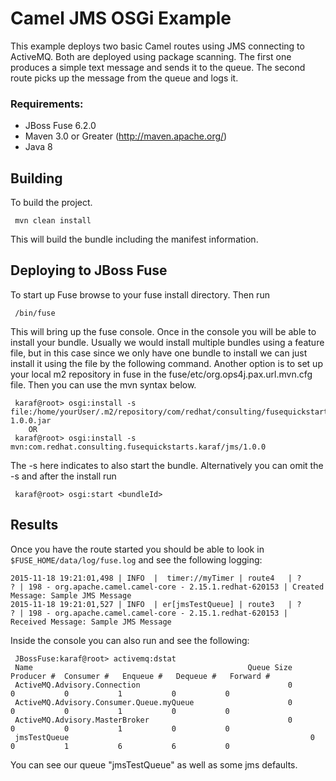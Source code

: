Camel JMS OSGi Example
====================================
This example deploys two basic Camel routes using JMS connecting to ActiveMQ. Both are deployed using package scanning. The first one produces a simple text message and sends it to the queue. The second route picks up the message from the queue and logs it. 

### Requirements:
 * JBoss Fuse 6.2.0
 * Maven 3.0 or Greater (http://maven.apache.org/)
 * Java 8

Building
-----------------------
To build the project.

     mvn clean install

This will build the bundle including the manifest information.

Deploying to JBoss Fuse
-----------------------

To start up Fuse browse to your fuse install directory. Then run

     /bin/fuse

This will bring up the fuse console. Once in the console you will be able to install your bundle. Usually we would install multiple bundles using a feature file, but in this case since we only have one bundle to install we can just install it using the file by the following command. Another option is to set up your local m2 repository in fuse in the fuse/etc/org.ops4j.pax.url.mvn.cfg file. Then you can use the mvn syntax below.

     karaf@root> osgi:install -s file:/home/yourUser/.m2/repository/com/redhat/consulting/fusequickstarts/karaf/jms/1.0.0/jms-1.0.0.jar
        OR
     karaf@root> osgi:install -s mvn:com.redhat.consulting.fusequickstarts.karaf/jms/1.0.0

 The -s here indicates to also start the bundle.  Alternatively you can omit the -s and after the install run

     karaf@root> osgi:start <bundleId>

Results
-----------------------
Once you have the route started you should be able to look in `$FUSE_HOME/data/log/fuse.log` and see the following logging:

	2015-11-18 19:21:01,498 | INFO  |  timer://myTimer | route4   | ?     ? | 198 - org.apache.camel.camel-core - 2.15.1.redhat-620153 | Created Message: Sample JMS Message
	2015-11-18 19:21:01,527 | INFO  | er[jmsTestQueue] | route3   | ?     ? | 198 - org.apache.camel.camel-core - 2.15.1.redhat-620153 | Received Message: Sample JMS Message

Inside the console you can also run and see the following:

     JBossFuse:karaf@root> activemq:dstat
     Name                                                Queue Size  Producer #  Consumer #   Enqueue #   Dequeue #   Forward #
     ActiveMQ.Advisory.Connection                                 0           0           0           1           0           0
     ActiveMQ.Advisory.Consumer.Queue.myQueue                     0           0           0           1           0           0
     ActiveMQ.Advisory.MasterBroker                               0           0           0           1           0           0
     jmsTestQueue                                                      0           0           1           6           6           0

You can see our queue "jmsTestQueue" as well as some jms defaults.

